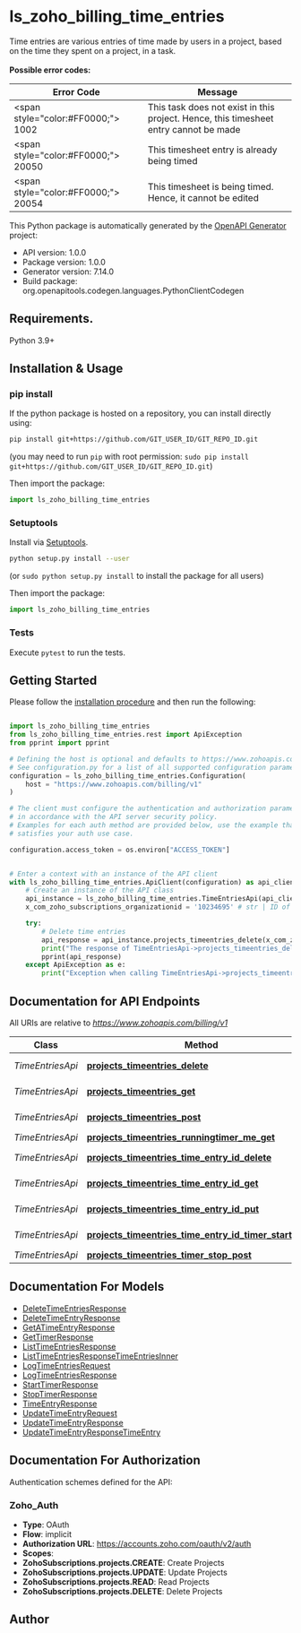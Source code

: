 # ls_zoho_billing_time_entries
Time entries are various entries of time made by users in a project, based on the time they spent on a project, in a task.<br><br><b>Possible error codes: </b><br><table><thead><tr><th>Error Code</th><th>Message</th></tr></thead><tbody><tr><td><span style=\"color:#FF0000;\"> 1002</span></td><td>This task does not exist in this project. Hence, this timesheet entry cannot be made</td></tr><tr><td><span style=\"color:#FF0000;\"> 20050</span></td><td>This timesheet entry is already being timed</td></tr><tr><td><span style=\"color:#FF0000;\"> 20054</span></td><td>This timesheet is being timed. Hence, it cannot be edited</td></tr></tbody></table>

This Python package is automatically generated by the [OpenAPI Generator](https://openapi-generator.tech) project:

- API version: 1.0.0
- Package version: 1.0.0
- Generator version: 7.14.0
- Build package: org.openapitools.codegen.languages.PythonClientCodegen

## Requirements.

Python 3.9+

## Installation & Usage
### pip install

If the python package is hosted on a repository, you can install directly using:

```sh
pip install git+https://github.com/GIT_USER_ID/GIT_REPO_ID.git
```
(you may need to run `pip` with root permission: `sudo pip install git+https://github.com/GIT_USER_ID/GIT_REPO_ID.git`)

Then import the package:
```python
import ls_zoho_billing_time_entries
```

### Setuptools

Install via [Setuptools](http://pypi.python.org/pypi/setuptools).

```sh
python setup.py install --user
```
(or `sudo python setup.py install` to install the package for all users)

Then import the package:
```python
import ls_zoho_billing_time_entries
```

### Tests

Execute `pytest` to run the tests.

## Getting Started

Please follow the [installation procedure](#installation--usage) and then run the following:

```python

import ls_zoho_billing_time_entries
from ls_zoho_billing_time_entries.rest import ApiException
from pprint import pprint

# Defining the host is optional and defaults to https://www.zohoapis.com/billing/v1
# See configuration.py for a list of all supported configuration parameters.
configuration = ls_zoho_billing_time_entries.Configuration(
    host = "https://www.zohoapis.com/billing/v1"
)

# The client must configure the authentication and authorization parameters
# in accordance with the API server security policy.
# Examples for each auth method are provided below, use the example that
# satisfies your auth use case.

configuration.access_token = os.environ["ACCESS_TOKEN"]


# Enter a context with an instance of the API client
with ls_zoho_billing_time_entries.ApiClient(configuration) as api_client:
    # Create an instance of the API class
    api_instance = ls_zoho_billing_time_entries.TimeEntriesApi(api_client)
    x_com_zoho_subscriptions_organizationid = '10234695' # str | ID of the organization

    try:
        # Delete time entries
        api_response = api_instance.projects_timeentries_delete(x_com_zoho_subscriptions_organizationid)
        print("The response of TimeEntriesApi->projects_timeentries_delete:\n")
        pprint(api_response)
    except ApiException as e:
        print("Exception when calling TimeEntriesApi->projects_timeentries_delete: %s\n" % e)

```

## Documentation for API Endpoints

All URIs are relative to *https://www.zohoapis.com/billing/v1*

Class | Method | HTTP request | Description
------------ | ------------- | ------------- | -------------
*TimeEntriesApi* | [**projects_timeentries_delete**](docs/TimeEntriesApi.md#projects_timeentries_delete) | **DELETE** /projects/timeentries | Delete time entries
*TimeEntriesApi* | [**projects_timeentries_get**](docs/TimeEntriesApi.md#projects_timeentries_get) | **GET** /projects/timeentries | List time entries.
*TimeEntriesApi* | [**projects_timeentries_post**](docs/TimeEntriesApi.md#projects_timeentries_post) | **POST** /projects/timeentries | Log time entries
*TimeEntriesApi* | [**projects_timeentries_runningtimer_me_get**](docs/TimeEntriesApi.md#projects_timeentries_runningtimer_me_get) | **GET** /projects/timeentries/runningtimer/me | Get timer
*TimeEntriesApi* | [**projects_timeentries_time_entry_id_delete**](docs/TimeEntriesApi.md#projects_timeentries_time_entry_id_delete) | **DELETE** /projects/timeentries/{time_entry_id} | Delete time entry
*TimeEntriesApi* | [**projects_timeentries_time_entry_id_get**](docs/TimeEntriesApi.md#projects_timeentries_time_entry_id_get) | **GET** /projects/timeentries/{time_entry_id} | Get a time entry
*TimeEntriesApi* | [**projects_timeentries_time_entry_id_put**](docs/TimeEntriesApi.md#projects_timeentries_time_entry_id_put) | **PUT** /projects/timeentries/{time_entry_id} | Update time entry
*TimeEntriesApi* | [**projects_timeentries_time_entry_id_timer_start_post**](docs/TimeEntriesApi.md#projects_timeentries_time_entry_id_timer_start_post) | **POST** /projects/timeentries/{time_entry_id}/timer/start | Start timer
*TimeEntriesApi* | [**projects_timeentries_timer_stop_post**](docs/TimeEntriesApi.md#projects_timeentries_timer_stop_post) | **POST** /projects/timeentries/timer/stop | Stop timer


## Documentation For Models

 - [DeleteTimeEntriesResponse](docs/DeleteTimeEntriesResponse.md)
 - [DeleteTimeEntryResponse](docs/DeleteTimeEntryResponse.md)
 - [GetATimeEntryResponse](docs/GetATimeEntryResponse.md)
 - [GetTimerResponse](docs/GetTimerResponse.md)
 - [ListTimeEntriesResponse](docs/ListTimeEntriesResponse.md)
 - [ListTimeEntriesResponseTimeEntriesInner](docs/ListTimeEntriesResponseTimeEntriesInner.md)
 - [LogTimeEntriesRequest](docs/LogTimeEntriesRequest.md)
 - [LogTimeEntriesResponse](docs/LogTimeEntriesResponse.md)
 - [StartTimerResponse](docs/StartTimerResponse.md)
 - [StopTimerResponse](docs/StopTimerResponse.md)
 - [TimeEntryResponse](docs/TimeEntryResponse.md)
 - [UpdateTimeEntryRequest](docs/UpdateTimeEntryRequest.md)
 - [UpdateTimeEntryResponse](docs/UpdateTimeEntryResponse.md)
 - [UpdateTimeEntryResponseTimeEntry](docs/UpdateTimeEntryResponseTimeEntry.md)


<a id="documentation-for-authorization"></a>
## Documentation For Authorization


Authentication schemes defined for the API:
<a id="Zoho_Auth"></a>
### Zoho_Auth

- **Type**: OAuth
- **Flow**: implicit
- **Authorization URL**: https://accounts.zoho.com/oauth/v2/auth
- **Scopes**: 
 - **ZohoSubscriptions.projects.CREATE**: Create Projects
 - **ZohoSubscriptions.projects.UPDATE**: Update Projects
 - **ZohoSubscriptions.projects.READ**: Read Projects
 - **ZohoSubscriptions.projects.DELETE**: Delete Projects


## Author




